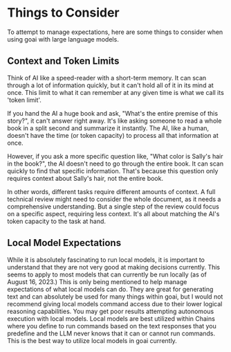 # Things to Consider

To attempt to manage expectations, here are some things to consider when using goai with large language models.

## Context and Token Limits

Think of AI like a speed-reader with a short-term memory. It can scan through a lot of information quickly, but it can't hold all of it in its mind at once. This limit to what it can remember at any given time is what we call its 'token limit'.

If you hand the AI a huge book and ask, "What's the entire premise of this story?", it can't answer right away. It's like asking someone to read a whole book in a split second and summarize it instantly. The AI, like a human, doesn't have the time (or token capacity) to process all that information at once.

However, if you ask a more specific question like, "What color is Sally's hair in the book?", the AI doesn't need to go through the entire book. It can scan quickly to find that specific information. That's because this question only requires context about Sally's hair, not the entire book.

In other words, different tasks require different amounts of context. A full technical review might need to consider the whole document, as it needs a comprehensive understanding. But a single step of the review could focus on a specific aspect, requiring less context. It's all about matching the AI's token capacity to the task at hand.

## Local Model Expectations

While it is absolutely fascinating to run local models, it is important to understand that they are not very good at making decisions currently. This seems to apply to most models that can currently be run locally (as of August 16, 2023.) This is only being mentioned to help manage expectations of what local models can do. They are great for generating text and can absolutely be used for many things within goai, but I would not recommend giving local models command access due to their lower logical reasoning capabilities. You may get poor results attempting autonomous execution with local models.  Local models are best utilized within Chains where you define to run commands based on the text responses that you predefine and the LLM never knows that it can or cannot run commands.  This is the best way to utilize local models in goai currently.

